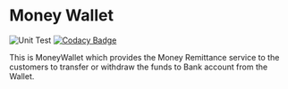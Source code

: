 
# Money Wallet 

![Unit Test](https://github.com/99002623/MoneyWallet/workflows/Unit%20Test/badge.svg)   [![Codacy Badge](https://app.codacy.com/project/badge/Grade/f974a6148d5341c6827d731ab84eb6ee)](https://www.codacy.com/gh/99002623/MoneyWallet/dashboard?utm_source=github.com&amp;utm_medium=referral&amp;utm_content=99002623/MoneyWallet&amp;utm_campaign=Badge_Grade)


This is MoneyWallet which provides the Money Remittance service to the customers to transfer  or withdraw the funds to Bank account from the Wallet.
